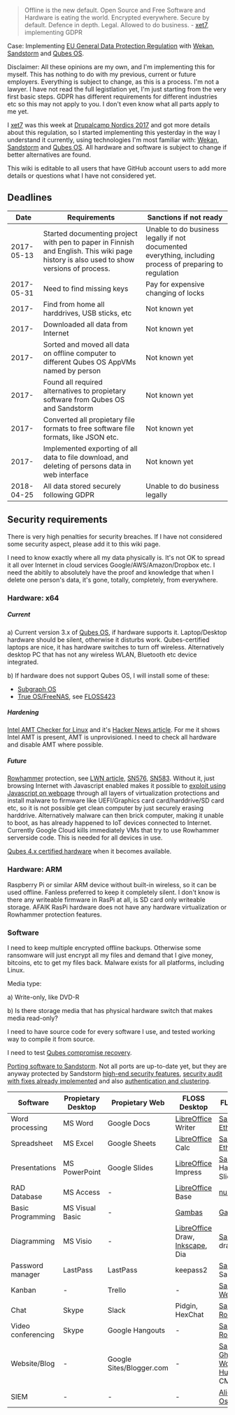 > Offline is the new default. Open Source and Free Software and Hardware is eating the world. Encrypted everywhere. Secure by default. Defence in depth. Legal. Allowed to do business. - [xet7](https://github.com/xet7), implementing GDPR

Case: Implementing [EU General Data Protection Regulation](https://en.wikipedia.org/wiki/General_Data_Protection_Regulation) with [Wekan](https://wekan.github.io), [Sandstorm](https://sandstorm.io) and [Qubes OS](https://www.qubes-os.org).

Disclaimer: All these opinions are my own, and I'm implementing this for myself. This has nothing to do with my previous, current or future employers. Everything is subject to change, as this is a process. I'm not a lawyer. I have not read the full legistlation yet, I'm just starting from the very first basic steps. GDPR has different requirements for different industries etc so this may not apply to you. I don't even know what all parts apply to me yet.

I [xet7](https://github.com/xet7) was this week at [Drupalcamp Nordics 2017](http://www.drupalcampnordics.com) and got more details about this regulation, so I started implementing this yesterday in the way I understand it currently, using technologies I'm most familiar with: [Wekan](https://wekan.github.io), [Sandstorm](https://sandstorm.io) and [Qubes OS](https://www.qubes-os.org). All hardware and software is subject to change if better alternatives are found.

This wiki is editable to all users that have GitHub account users to add more details or questions what I have not considered yet.

## Deadlines

Date | Requirements | Sanctions if not ready
------------ | ------------- | ------------
2017-05-13 | Started documenting project with pen to paper in Finnish and English. This wiki page history is also used to show versions of process. | Unable to do business legally if not documented everything, including process of preparing to regulation
2017-05-31 | Need to find missing keys | Pay for expensive changing of locks
2017- | Find from home all harddrives, USB sticks, etc | Not known yet
2017- | Downloaded all data from Internet | Not known yet
2017- | Sorted and moved all data on offline computer to different Qubes OS AppVMs named by person | Not known yet
2017- | Found all required alternatives to propietary software from Qubes OS and Sandstorm | Not known yet
2017- | Converted all propietary file formats to free software file formats, like JSON etc. | Not known yet
2017- | Implemented exporting of all data to file download, and deleting of persons data in web interface | Not known yet
2018-04-25 | All data stored securely following GDPR | Unable to do business legally

## Security requirements

There is very high penalties for security breaches. If I have not considered some security aspect, please add it to this wiki page.

I need to know exactly where all my data physically is. It's not OK to spread it all over Internet in cloud services Google/AWS/Amazon/Dropbox etc. I need the abitily to absolutely have the proof and knowledge that when I delete one person's data, it's gone, totally, completely, from everywhere.

### Hardware: x64

##### Current

a) Current version 3.x of [Qubes OS](https://www.qubes-os.org), if hardware supports it. Laptop/Desktop hardware should be silent, otherwise it disturbs work. Qubes-certified laptops are nice, it has hardware switches to turn off wireless. Alternatively desktop PC that has not any wireless WLAN, Bluetooth etc device integrated.

b) If hardware does not support Qubes OS, I will install some of these:

* [Subgraph OS](https://subgraph.com/sgos/)
* [True OS/FreeNAS](https://www.trueos.org), see [FLOSS423](https://twit.tv/shows/floss-weekly/episodes/432)

##### Hardening

[Intel AMT Checker for Linux](https://github.com/mjg59/mei-amt-check) and it's [Hacker News article](https://news.ycombinator.com/item?id=14335159). For me it shows Intel AMT is present, AMT is unprovisioned. I need to check all hardware and disable AMT where possible.

##### Future

[Rowhammer](https://en.wikipedia.org/wiki/Row_hammer) protection, see [LWN article](https://lwn.net/Articles/704920/), [SN576](https://twit.tv/shows/security-now/episodes/576), [SN583](https://twit.tv/shows/security-now/episodes/583). Without it, just browsing Internet with Javascript enabled makes it possible to [exploit using Javascript on webpage](https://github.com/IAIK/rowhammerjs) through all layers of virtualization protections and install malware to firmware like UEFI/Graphics card card/harddrive/SD card etc, so it is not possible get clean computer by just securely erasing harddrive. Alternatively malware can then brick computer, making it unable to boot, as has already happened to IoT devices connected to Internet. Currently Google Cloud kills immediately VMs that try to use Rowhammer serverside code. This is needed for all devices in use.

[Qubes 4.x certified hardware](https://www.qubes-os.org/news/2016/07/21/new-hw-certification-for-q4/) when it becomes available.

### Hardware: ARM

Raspberry Pi  or similar ARM device without built-in wireless, so it can be used offline. Fanless preferred to keep it completely silent. I don't know is there any writeable firmware in RasPi at all, is SD card only writeable storage. AFAIK RasPi hardware does not have any hardware virtualization or Rowhammer protection features.

### Software

I need to keep multiple encrypted offline backups. Otherwise some ransomware will just encrypt all my files and demand that I give money, bitcoins, etc to get my files back. Malware exists for all platforms, including Linux. 

Media type:

a) Write-only, like DVD-R

b) Is there storage media that has physical hardware switch that makes media read-only?

I need to have source code for every software I use, and tested working way to compile it from source.

I need to test [Qubes compromise recovery](https://www.qubes-os.org/news/2017/04/26/qubes-compromise-recovery/).

[Porting software to Sandstorm](https://docs.sandstorm.io/en/latest/developing/raw-packaging-guide/). Not all ports are up-to-date yet, but they are anyway protected by Sandstorm [high-end security features](https://docs.sandstorm.io/en/latest/using/security-practices/), [security audit with fixes already implemented](https://sandstorm.io/news/2017-03-02-security-review) and also [authentication and clustering](https://sandstorm.io/news/2017-02-06-sandstorm-returning-to-community-roots).

Software | Propietary Desktop | Propietary Web | FLOSS Desktop | FLOSS Web
------------ | ------------- | ------------ | ------------ | ------------
Word processing | MS Word | Google Docs | [LibreOffice](https://www.libreoffice.org) Writer | [Sandstorm](https://sandstorm.io) / [Etherpad](http://etherpad.org)
Spreadsheet | MS Excel | Google Sheets | [LibreOffice](https://www.libreoffice.org) Calc | [Sandstorm](https://sandstorm.io) / [EtherCalc](https://ethercalc.net)
Presentations | MS PowerPoint | Google Slides | [LibreOffice](https://www.libreoffice.org) Impress | [Sandstorm](https://sandstorm.io) / Hacker Slides
RAD Database | MS Access | - | [LibreOffice](https://www.libreoffice.org) Base | [nuBuilderPro](https://www.nubuilder.net)
Basic Programming | MS Visual Basic | - | [Gambas](http://gambas.sourceforge.net) | [Gambas](http://gambas.sourceforge.net)
Diagramming | MS Visio | - | [LibreOffice](https://www.libreoffice.org) Draw, [Inkscape](https://inkscape.org), Dia | [Sandstorm](https://sandstorm.io) / draw.io
Password manager | LastPass | LastPass | keepass2 | [Sandstorm](https://sandstorm.io) / Sandpass
Kanban | - | Trello | - | [Sandstorm](https://sandstorm.io) / [Wekan](https://wekan.github.io)
Chat | Skype | Slack | Pidgin, HexChat | [Sandstorm](https://sandstorm.io) / [Rocket.Chat](https://rocket.chat)
Video conferencing | Skype | Google Hangouts | - |  [Sandstorm](https://sandstorm.io) / [Rocket.Chat](https://rocket.chat)
Website/Blog | - | Google Sites/Blogger.com | - | [Sandstorm](https://sandstorm.io) / [Ghost](https://ghost.org), [WordPress](https://wordpress.org), [Hugo](https://gohugo.io), Hakyll CMS
SIEM | - | - | - | [AlienVault Ossim](https://www.alienvault.com/products/ossim)

